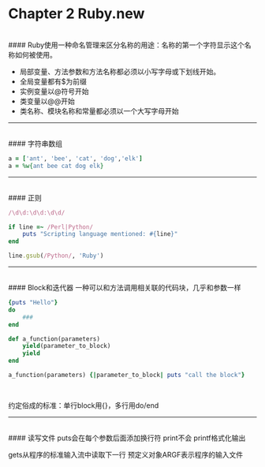 # Chapter 2 Ruby.new

<br>
#### Ruby使用一种命名管理来区分名称的用途：名称的第一个字符显示这个名称如何被使用。  

- 局部变量、方法参数和方法名称都必须以小写字母或下划线开始。
- 全局变量都有$为前缀
- 实例变量以@符号开始
- 类变量以@@开始
- 类名称、模块名称和常量都必须以一个大写字母开始

---
<br>
#### 字符串数组

```ruby
a = ['ant', 'bee', 'cat', 'dog','elk']
a = %w{ant bee cat dog elk}
```

---
<br>
#### 正则

```ruby
/\d\d:\d\d:\d\d/

if line =~ /Perl|Python/
	puts "Scripting language mentioned: #{line}"
end

line.gsub(/Python/, 'Ruby')
```

---
<br>
#### Block和迭代器
一种可以和方法调用相关联的代码块，几乎和参数一样

```ruby
{puts "Hello"}
do 
	###
end

def a_function(parameters)
	yield(parameter_to_block)
	yield
end

a_function(parameters) {|parameter_to_block| puts "call the block"}

 
```

约定俗成的标准：单行block用{}，多行用do/end	

---
<br>
#### 读写文件
puts会在每个参数后面添加换行符  
print不会  
printf格式化输出  

gets从程序的标准输入流中读取下一行
预定义对象ARGF表示程序的输入文件